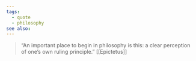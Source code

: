```yaml
---
tags:
  - quote
  - philosophy
see also:
---
```

> “An important place to begin in philosophy is this: a clear perception of one’s own ruling principle.”
> [[Epictetus]]
